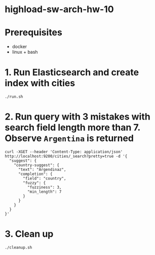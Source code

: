 # highload-sw-arch-hw-10

# Prerequisites
* docker
* linux + bash

# 1. Run Elasticsearch and create index with cities
```
./run.sh
```

# 2. Run query with 3 mistakes with search field length more than 7. Observe `Argentina` is returned
```
curl -XGET --header 'Content-Type: application/json' http://localhost:9200/cities/_search?pretty=true -d '{
  "suggest": {
    "country-suggest": {
      "text": "Argendinaz",
      "completion": {
        "field": "country",
        "fuzzy": {
          "fuzziness": 3,
          "min_length": 7
        }
      }
    }
  }
}'
```

# 3. Clean up
```
./cleanup.sh
```
